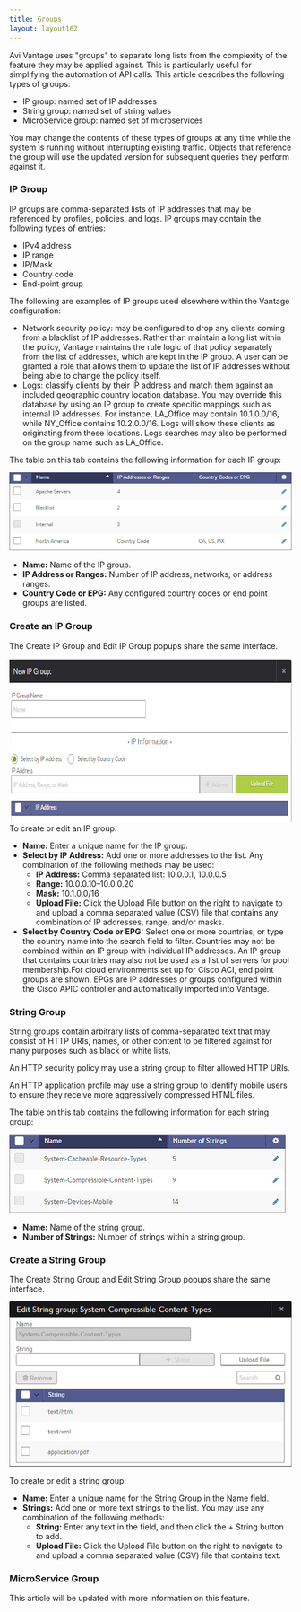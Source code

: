 ```yaml
---
title: Groups
layout: layout162
---
```

Avi Vantage uses "groups" to separate long lists from the complexity of the feature they may be applied against. This is particularly useful for simplifying the automation of API calls. This article describes the following types of groups:

* IP group: named set of IP addresses 
* String group: named set of string values 
* MicroService group: named set of microservices  

You may change the contents of these types of groups at any time while the system is running without interrupting existing traffic. Objects that reference the group will use the updated version for subsequent queries they perform against it.

### IP Group

IP groups are comma-separated lists of IP addresses that may be referenced by profiles, policies, and logs. IP groups may contain the following types of entries:

* IPv4 address 
* IP range 
* IP/Mask 
* Country code 
* End-point group  

The following are examples of IP groups used elsewhere within the Vantage configuration:

* Network security policy: may be configured to drop any clients coming from a blacklist of IP addresses. Rather than maintain a long list within the policy, Vantage maintains the rule logic of that policy separately from the list of addresses, which are kept in the IP group. A user can be granted a role that allows them to update the list of IP addresses without being able to change the policy itself. 
* Logs: classify clients by their IP address and match them against an included geographic country location database. You may override this database by using an IP group to create specific mappings such as internal IP addresses. For instance, LA_Office may contain 10.1.0.0/16, while NY_Office contains 10.2.0.0/16. Logs will show these clients as originating from these locations. Logs searches may also be performed on the group name such as LA_Office.  

The table on this tab contains the following information for each IP group:

<img src="img/template_groups_ip.jpg" alt="">

* **Name:** Name of the IP group. 
* **IP Address or Ranges:** Number of IP address, networks, or address ranges. 
* **Country Code or EPG:** Any configured country codes or end point groups are listed.  

### Create an IP Group

The Create IP Group and Edit IP Group popups share the same interface.

<a href="img/template_groups_create-edit-2.jpg"><img src="img/template_groups_create-edit-2.jpg" alt="template_groups_create-edit" width="764" height="291" class="alignnone size-full wp-image-5112"></a> To create or edit an IP group:

* **Name:** Enter a unique name for the IP group. 
* **Select by IP Address:** Add one or more addresses to the list. Any combination of the following methods may be used:  
    * **IP Address:** Comma separated list: 10.0.0.1, 10.0.0.5 
    * **Range:** 10.0.0.10–10.0.0.20 
    * **Mask:** 10.1.0.0/16 
    * **Upload File:** Click the Upload File button on the right to navigate to and upload a comma separated value (CSV) file that contains any combination of IP addresses, range, and/or masks. 
* **Select by Country Code or EPG:** Select one or more countries, or type the country name into the search field to filter. Countries may not be combined within an IP group with individual IP addresses. An IP group that contains countries may also not be used as a list of servers for pool membership.For cloud environments set up for Cisco ACI, end point groups are shown. EPGs are IP addresses or groups configured within the Cisco APIC controller and automatically imported into Vantage. 

### String Group

String groups contain arbitrary lists of comma-separated text that may consist of HTTP URIs, names, or other content to be filtered against for many purposes such as black or white lists.

An HTTP security policy may use a string group to filter allowed HTTP URIs.

An HTTP application profile may use a string group to identify mobile users to ensure they receive more aggressively compressed HTML files.

The table on this tab contains the following information for each string group:

<img src="img/template_groups_string_tab.jpg" alt="">

* **Name:** Name of the string group. 
* **Number of Strings:** Number of strings within a string group.  

### Create a String Group

The Create String Group and Edit String Group popups share the same interface.

<img src="img/template_groups_string_create-edit.jpg" alt="">

To create or edit a string group:

* **Name:** Enter a unique name for the String Group in the Name field. 
* **Strings:** Add one or more text strings to the list. You may use any combination of the following methods:  
    * **String:** Enter any text in the field, and then click the + String button to add. 
    * **Upload File:** Click the Upload File button on the right to navigate to and upload a comma separated value (CSV) file that contains text.  

### MicroService Group

This article will be updated with more information on this feature.
 